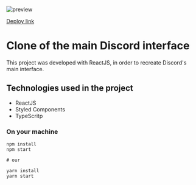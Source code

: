 ![preview](https://github.com/DAVI-REZENDE/clones-with-react/blob/main/discord-interface-clone/public/discord-preview.gif)

[Deploy link](https://discordcloneinterface.netlify.app/)

# Clone of the main Discord interface

This project was developed with ReactJS, in order to recreate Discord's main interface.

## Technologies used in the project

- ReactJS
- Styled Components
- TypeScritp

### On your machine

```
npm install
npm start

# our

yarn install
yarn start

```